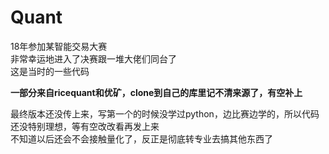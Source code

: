 # Quant
<p>18年参加某智能交易大赛<br>
非常幸运地进入了决赛跟一堆大佬们同台了<br>
这是当时的一些代码</p>
<b>一部分来自ricequant和优矿，clone到自己的库里记不清来源了，有空补上</b>
<p>最终版本还没传上来，写第一个的时候没学过python，边比赛边学的，所以代码还没特别理想，等有空改改看再发上来<br>
  不知道以后还会不会接触量化了，反正是彻底转专业去搞其他东西了</p>
